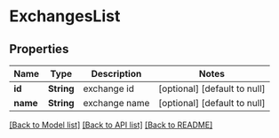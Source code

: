 # ExchangesList
## Properties

| Name | Type | Description | Notes |
|------------ | ------------- | ------------- | -------------|
| **id** | **String** | exchange id | [optional] [default to null] |
| **name** | **String** | exchange name | [optional] [default to null] |

[[Back to Model list]](../README.md#documentation-for-models) [[Back to API list]](../README.md#documentation-for-api-endpoints) [[Back to README]](../README.md)

